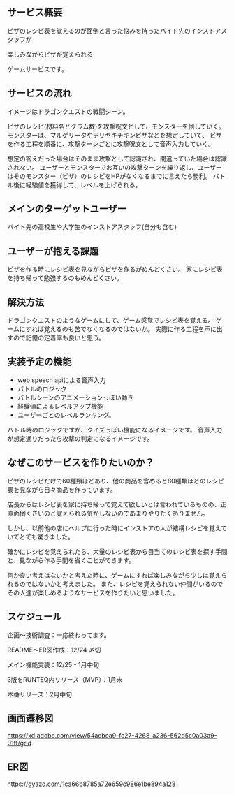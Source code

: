## サービス概要
ピザのレシピ表を覚えるのが面倒と言った悩みを持ったバイト先のインストアスタッフが

楽しみながらピザが覚えられる

ゲームサービスです。

## サービスの流れ

イメージはドラゴンクエストの戦闘シーン。

ピザのレシピ(材料名とグラム数)を攻撃呪文として、モンスターを倒していく。
モンスターは、マルゲリータやテリヤキチキンピザなどを想定していて、
ピザを作る工程を順番に、攻撃ターンごとに攻撃呪文として音声入力していく。

想定の答えだった場合はそのまま攻撃として認識され、間違っていた場合は認識されない。
ユーザーとモンスターでお互いの攻撃ターンを繰り返し、ユーザーはそのモンスター（ピザ）のレシピをHPがなくなるまでに言えたら勝利。
バトル後に経験値を獲得して、レベルを上げられる。

## メインのターゲットユーザー
バイト先の高校生や大学生のインストアスタッフ(自分も含む)

## ユーザーが抱える課題
ピザを作る時にレシピ表を見ながらピザを作るがめんどくさい。
家にレシピ表を持ち帰って勉強するのもめんどくさい。

## 解決方法
ドラゴンクエストのようなゲームにして、ゲーム感覚でレシピ表を覚える。
ゲームにすれば覚えるのも苦でなくなるのではないか。
実際に作る工程を声に出すので記憶の定着率も良いと思う。

## 実装予定の機能
- web speech apiによる音声入力
- バトルのロジック
- バトルシーンのアニメーションっぽい動き
- 経験値によるレベルアップ機能
- ユーザーごとのレベルランキング。

バトル時のロジックですが、クイズっぽい機能になるイメージです。
音声入力が想定通りだったら攻撃の判定になるイメージです。

## なぜこのサービスを作りたいのか？
ピザのレシピだけで60種類ほどあり、他の商品を含めると80種類ほどのレシピ表を見ながら日々商品を作っています。

店長からはレシピ表を家に持ち帰って覚えて欲しいとは言われているものの、正直面倒くさいのと覚えられる気がしないのであまりやりたくありません。

しかし、以前他の店にヘルプに行った時にインストアの人が結構レシピを覚えていてとても驚きました。

確かにレシピを覚えられたら、大量のレシピ表から目当てのレシピ表を探す手間と、見ながら作る手間を省くことができます。

何か良い考えはないかと考えた時に、ゲームにすれば楽しみながら少しは覚えられるのではないかと考えました。
また、レシピを覚えられない仲間がいるのでその人達が楽しめるようなサービスを作りたいと思いました。

## スケジュール
企画〜技術調査：一応終わってます。

README〜ER図作成：12/24 〆切

メイン機能実装：12/25 - 1月中旬

β版をRUNTEQ内リリース（MVP）：1月末

本番リリース：2月中旬

## 画面遷移図
https://xd.adobe.com/view/54acbea9-fc27-4268-a236-562d5c0a03a9-01ff/grid

## ER図
https://gyazo.com/1ca66b8785a72e659c986e1be894a128